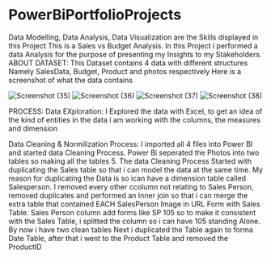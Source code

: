 # PowerBiPortfolioProjects
Data Modelling, Data Analysis, Data Visualization are the Skills displayed in this Project
This is a Sales vs Budget Analysis.
 In this Project i performed a data Analysis for the purpose of presenting my Insights to my Stakeholders.
 ABOUT DATASET:
 This Dataset contains 4 data with different structures Namely SalesData, Budget, Product and photos respectively
Here is a screenshot of what the data contains
 
 
 
![Screenshot (35)](https://user-images.githubusercontent.com/41531796/197608535-7e2f68c8-ed5c-412f-bb51-8261586fbfd3.png)
![Screenshot (36)](https://user-images.githubusercontent.com/41531796/197608937-74670d3b-bd14-4a3d-9c3d-beec94fe6760.png)
![Screenshot (37)](https://user-images.githubusercontent.com/41531796/197609061-feea297c-9ffd-4a73-8d0e-53c70cf9f958.png)
![Screenshot (38)](https://user-images.githubusercontent.com/41531796/197609138-19f511af-a5eb-4bc6-9b62-172d275fdb46.png)

PROCESS:
Data EXploration: I Explored the data with Excel, to get an idea of the kind of entities in the data i am working with the columns, the measures and dimension

Data Cleaning & Normilization Process: I imported all 4 files into Power BI and started data Cleaning Process. Power Bi seperated the Photos into two tables so making all the tables 5.
The data Cleaning Process Started with duplicating the Sales table so that i can model the data at the same time. My reason for duplicating the Data is so ican  have a dimension table called Salesperson. I removed every other ccolumn not relating to Sales Person, removed duplicates and performed an Inner join so that i can merge the extra table that contained EACH SalesPerson Image in URL Form with Sales Table. Sales Person column add forms like SP 105 so to make it consistent with the Sales Table, i splitted the column so i can have 105 standing Alone.
  By now i have two clean tables
  Next i duplicated the Table again to forma Date Table, after that i went to the Product Table and removed the ProductID 

